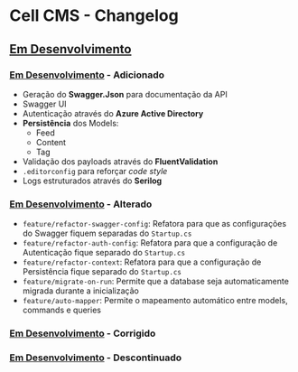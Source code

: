 # Cell CMS - Changelog

## [Em Desenvolvimento]

### [Em Desenvolvimento] - Adicionado

+ Geração do **Swagger.Json** para documentação da API
+ Swagger UI
+ Autenticação através do **Azure Active Directory**
+ **Persistência** dos Models:
  + Feed
  + Content
  + Tag
+ Validação dos payloads através do **FluentValidation**
+ `.editorconfig` para reforçar *code style*
+ Logs estruturados através do **Serilog**

### [Em Desenvolvimento] - Alterado

+ `feature/refactor-swagger-config`: Refatora para que as configurações do Swagger fiquem separadas do `Startup.cs`
+ `feature/refactor-auth-config`: Refatora para que a configuração de Autenticação fique separado do `Startup.cs`
+ `feature/refactor-context`: Refatora para que a configuração de Persistência fique separado do `Startup.cs`
+ `feature/migrate-on-run`: Permite que a database seja automaticamente migrada durante a inicialização
+ `feature/auto-mapper`: Permite o mapeamento automático entre models, commands e queries

### [Em Desenvolvimento] - Corrigido

### [Em Desenvolvimento] - Descontinuado

<!-- Links para as versões -->
[Em Desenvolvimento]:https://github.com/rodolphocastro/cell-cms/tree/develop